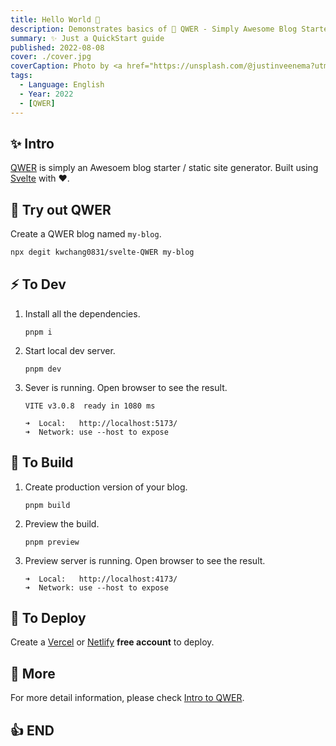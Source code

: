 ```yaml
---
title: Hello World 👋
description: Demonstrates basics of 🚀 QWER - Simply Awesome Blog Starter. Built using Svelte with ❤
summary: ✨ Just a QuickStart guide
published: 2022-08-08
cover: ./cover.jpg
coverCaption: Photo by <a href="https://unsplash.com/@justinveenema?utm_source=unsplash&utm_medium=referral&utm_content=creditCopyText">Justin Veenema</a> on <a href="https://unsplash.com/s/photos/motivation?utm_source=unsplash&utm_medium=referral&utm_content=creditCopyText">Unsplash</a>
tags:
  - Language: English
  - Year: 2022
  - [QWER]
---
```


## ✨ Intro

[QWER](https://www.github.com/kwchang0831/svelte-QWER) is simply an Awesoem blog starter / static site generator. Built using [Svelte](https://svelte.dev/) with ❤.

## 🎉 Try out QWER

Create a QWER blog named `my-blog`.

```sh
npx degit kwchang0831/svelte-QWER my-blog
```

## ⚡️ To Dev

1. Install all the dependencies.

   ```shell
   pnpm i
   ```

1. Start local dev server.

   ```shell
   pnpm dev
   ```

1. Sever is running. Open browser to see the result.

   ```shell
   VITE v3.0.8  ready in 1080 ms

   ➜  Local:   http://localhost:5173/
   ➜  Network: use --host to expose
   ```

## 🔧 To Build

1. Create production version of your blog.

   ```shell
   pnpm build
   ```

1. Preview the build.

   ```shell
   pnpm preview
   ```

1. Preview server is running. Open browser to see the result.

   ```shell
   ➜  Local:   http://localhost:4173/
   ➜  Network: use --host to expose
   ```

## 🚀 To Deploy

Create a [Vercel](https://vercel.com/) or [Netlify](https://www.netlify.com/) **free account** to deploy.

## 🙋 More

For more detail information, please check [Intro to QWER](/intro-to-QWER).

## 👍 END

